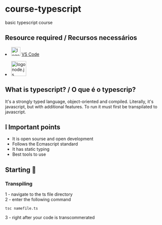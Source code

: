 # course-typescript
basic typescript course

## Resource required / Recursos necessários

<p><li>
<img src="https://upload.wikimedia.org/wikipedia/commons/thumb/2/2d/Visual_Studio_Code_1.18_icon.svg/1200px-Visual_Studio_Code_1.18_icon.svg.png" 
alt= "logo vscode" width="30px" height="29px">
<a href="https://code.visualstudio.com/blogs/2020/07/01/containers-wsl">VS Code</a>
</li></p>
<p><li>
<img src="https://upload.wikimedia.org/wikipedia/commons/thumb/d/d9/Node.js_logo.svg/1200px-Node.js_logo.svg.png" 
alt="logo node.js" width="49px" heigt="35px">
<a href="https://nodejs.org/en/about/"></a>
</li></p>

## What is typescript? / O que é o typescrip?
It's a strongly typed language, object-oriented and compiled. Literally, it's javascript, but with additional features.
To run it must first be transpilated to javascript.

## ❕ Important points 
- It is open sourse and open development
- Follows the Ecmascript standard
- It has static typing
- Best tools to use

## Starting 🚀
<h3>Transpiling</h3>
1 - navigate to the ts file directory
</br>
2 - enter the following command

```
tsc namefile.ts
```

3 - right after your code is transcommerated

